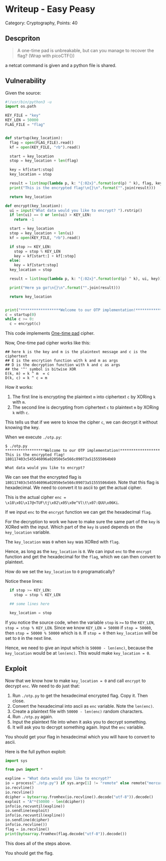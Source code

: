 # Writeup - Easy Peasy
Category: Cryptography, Points: 40


## Descpriton

> A one-time pad is unbreakable, but can you manage to recover the flag? (Wrap with picoCTF{})

a netcat command is given and a python file is shared.


## Vulnerability

Given the source:

```python
#!/usr/bin/python3 -u
import os.path

KEY_FILE = "key"
KEY_LEN = 50000
FLAG_FILE = "flag"


def startup(key_location):
  flag = open(FLAG_FILE).read()
  kf = open(KEY_FILE, "rb").read()

  start = key_location
  stop = key_location + len(flag)

  key = kf[start:stop]
  key_location = stop

  result = list(map(lambda p, k: "{:02x}".format(ord(p) ^ k), flag, key))
  print("This is the encrypted flag!\n{}\n".format("".join(result)))

  return key_location

def encrypt(key_location):
  ui = input("What data would you like to encrypt? ").rstrip()
  if len(ui) == 0 or len(ui) > KEY_LEN:
    return -1

  start = key_location
  stop = key_location + len(ui)
  kf = open(KEY_FILE, "rb").read()

  if stop >= KEY_LEN:
    stop = stop % KEY_LEN
    key = kf[start:] + kf[:stop]
  else:
    key = kf[start:stop]
  key_location = stop

  result = list(map(lambda p, k: "{:02x}".format(ord(p) ^ k), ui, key))

  print("Here ya go!\n{}\n".format("".join(result)))

  return key_location


print("******************Welcome to our OTP implementation!******************")
c = startup(0)
while c >= 0:
  c = encrypt(c)
```

This code implements [One-time pad](https://en.wikipedia.org/wiki/One-time_pad) cipher.

Now, One-time pad cipher works like this:

```console
## here k is the key and m is the plaintext message and c is the ciphertext
## E is the encrytion function with k and m as args
## D is the decryption function with k and c as args
## the '^' symbol is bitwise XOR 
E(k, m) = k ^ m  = c 
D(k, c) = k ^ c = m 
```

How it works:
1. The first line is encrypting the plaintext `m` into ciphertext `c` by XORing `k` with `m`. 
2. The second line is decrypting from ciphertext `c` to plaintext `m` by XORing `k` with `c`.

This tells us that if we were to know the cipher `c`, we can decrypt it without knowing the key. 

When we execute `./otp.py`:

```console
$ ./otp.py 
******************Welcome to our OTP implementation!******************
This is the encrypted flag!
180117403c545546096a02050e5e566c09073a515555064b69

What data would you like to encrypt? 
```

We can see that the encrypted flag is `180117403c545546096a02050e5e566c09073a515555064b69`. Note that this flag is hexadecimal. We need to convert it to ascii to get the actual cipher. 

This is the actual cipher `enc = \x18\x01\x17@<TUF\tj\x02\x05\x0e^Vl\t\x07:QUU\x06Ki`.

If we input `enc` to the `encrypt` function we can get the hexadecimal `flag`.

For the decryption to work we have to make sure the same part of the `key` is XORed with the input. Which part of the `key` is used depends on the `key_location` variable.

The `key_location` was `0` when `key` was XORed with `flag`.

Hence, as long as the `key_location` is `0`. We can input `enc` to the `encrypt` function and get the hexadecimal for the `flag`, which we can then convert to plaintext.
 
How do we set the `key_location` to `0` programatically?

Notice these lines:

```python
  if stop >= KEY_LEN:
    stop = stop % KEY_LEN

  ## some lines here

  key_location = stop
```

If you notice the source code, when the variable `stop` is `>=` to the `KEY_LEN`, `stop = stop % KEY_LEN`. Since we know `KEY_LEN = 50000` if `stop = 50000`, then `stop = 50000 % 50000` which is `0`. If `stop = 0` then `key_location` will be set to `0` in the next line.

Hence, we need to give an input which is `50000 - len(enc)`, because the `key_location` would be at `len(enc)`. This would make `key_location = 0`. 


## Exploit

Now that we know how to make `key_location = 0` and call `encrypt` to decrypt `enc`. We need to do just that:
1. Run `./otp.py` to get the hexadecimal encrypted flag. Copy it. Then close.
2. Convert the hexadecimal into ascii as `enc` variable. Note the `len(enc)`.
3. Create a plaintext file with `50000 - len(enc)` random characters.
4. Run `./otp.py` again.
5. Input the plaintext file into when it asks you to decrypt something.
6. It will ask you to decrypt something again. Input the `enc` variable.

You should get your flag in hexadecimal which you will have to convert to ascii. 

Here is the full python exploit:

```python
import sys

from pwn import *

expline = "What data would you like to encrypt?"
io = process("./otp.py") if sys.argv[1] != "remote" else remote("mercury.picoctf.net", "36981")
io.recvline()
io.recvline()
dcipher = bytearray.fromhex(io.recvline().decode("utf-8")).decode()
exploit = "A"*(50000 - len(dcipher))
info(io.recvuntil(expline))
io.sendline(exploit)
info(io.recvuntil(expline))
io.sendline(dcipher)
info(io.recvline())
flag = io.recvline()
print(bytearray.fromhex(flag.decode("utf-8")).decode())
```

This does all of the steps above.

You should get the flag.
